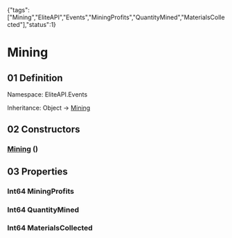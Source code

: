 {"tags":["Mining","EliteAPI","Events","MiningProfits","QuantityMined","MaterialsCollected"],"status":1}

# Mining

## 01 Definition

Namespace: <span class='code'>EliteAPI.Events</span>

Inheritance: <span class='code'>Object</span> → <span class='code'>[Mining](../../EliteAPI/Events/Mining.html)</span>

## 02 Constructors

### <span class='code'>[Mining](../../EliteAPI/Events/Mining.html)</span> ()

## 03 Properties

### <span class='code'>Int64</span> MiningProfits

### <span class='code'>Int64</span> QuantityMined

### <span class='code'>Int64</span> MaterialsCollected


